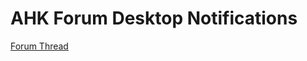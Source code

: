 # AHK Forum Desktop Notifications

[Forum Thread](https://autohotkey.com/boards/viewtopic.php?f=6&t=25392)

